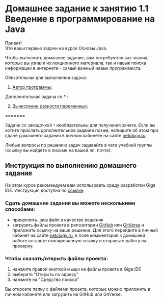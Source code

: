 Домашнее задание к занятию 1.1 Введение в программирование на Java
==

Привет! <br>
Это ваши первые задачи на курсе Основы Java.

Чтобы выполнить домашнее задание, вам потребуются как знания, которые вы узнали из лекционного материала, так и навык поиска информации в интернете - самый важный навык программиста.

Обязательная для выполнения задача:

1) [Автор программы](1.1.1);

Дополнительная задача со * :

2) [Вычисление разности переменных](1.1.2);

=======

Задачи со звездочкой `*` необязательны для получения зачета.
Если вы хотите прислать дополнительное задание позже, напишите об этом при сдаче домашнего задания в личном кабинете на сайте [netology.ru](https://netology.ru).

Любые вопросы по решению задач задавайте в чате учебной группы (ссылку вы найдете в письме на вашей эл. почте).


## Инструкция по выполнению домашнего задания

На этом курсе рекомендуем вам использовать среду разработки Giga IDE. Инструкция доступна по [ссылке](https://gitverse.ru/netology/Instructions/content/master/GigaIDE/installation.md).

### Сдать домашние задания вы можете несколькими способами:

  - прикрепить .java файл в качестве решения
  - загрузить файлы проекта в репозитории [GitHub](https://github.com/) или [GitVerse](https://gitverse.ru/) и приложить ссылку на ваше решение. Для этого перейдите в личный кабинет на сайте [netology.ru](http://netology.ru/), в поле комментария к домашней работе вставьте скопированную ссылку и отправьте работу на проверку.

### Чтобы скачать/открыть файлы проекта:

1. нажмите правой кнопкой мыши на файлы проекта в Giga IDE
2. выберите "Открыть по адресу"
3. нажмите на "Средство поиска"

Вы откроете папку с файлами проекта, которые можно приложить в личном кабинете или загрузить на GitHub или GitVerse.
